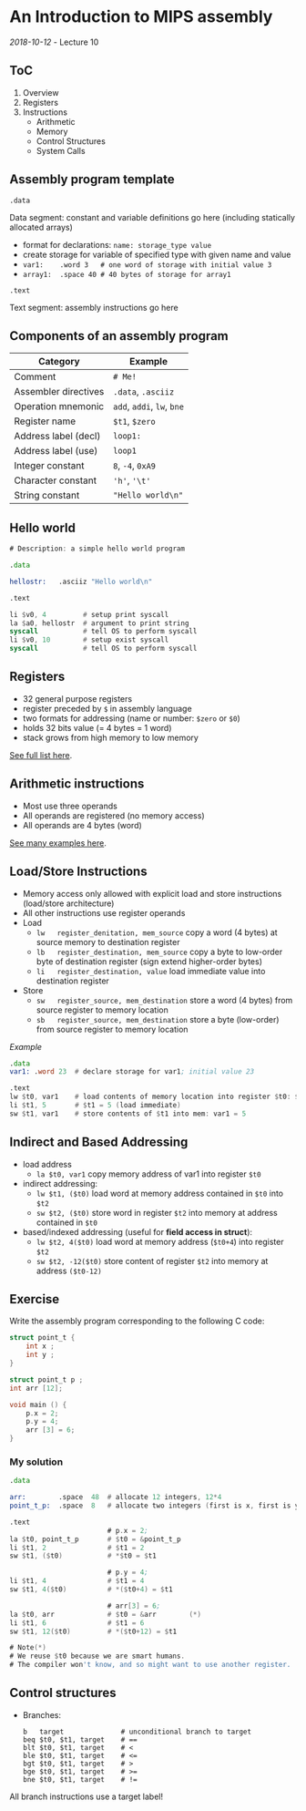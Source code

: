 # An Introduction to MIPS assembly
_2018-10-12_ - Lecture 10

## ToC

1. Overview
2. Registers
3. Instructions
    - Arithmetic
    - Memory
    - Control Structures
    - System Calls

## Assembly program template

`.data`

Data segment: constant and variable definitions go here (including statically allocated arrays)

- format for declarations: `name: storage_type value`
- create storage for variable of specified type with given name and value
- `var1:    .word 3   # one word of storage with initial value 3`
- `array1:  .space 40 # 40 bytes of storage for array1`

`.text`

Text segment: assembly instructions go here


## Components of an assembly program

| Category             | Example                    |
| -------------------- | -------------------------- |
| Comment              | `# Me!`                    |
| Assembler directives | `.data`, `.asciiz`         |
| Operation mnemonic   | `add`, `addi`, `lw`, `bne` |
| Register name        | `$t1`, `$zero`             |
| Address label (decl) | `loop1:`                   |
| Address label (use)  | `loop1`                    |
| Integer constant     | `8`, `-4`, `0xA9`          |
| Character constant   | `'h'`, `'\t'`              |
| String constant      | `"Hello world\n"`          |

## Hello world

```asm
# Description: a simple hello world program

.data

hellostr:   .asciiz "Hello world\n"

.text

li $v0, 4         # setup print syscall
la $a0, hellostr  # argument to print string
syscall           # tell OS to perform syscall
li $v0, 10        # setup exist syscall
syscall           # tell OS to perform syscall
```

## Registers

- 32 general purpose registers
- register preceded by `$` in assembly language
- two formats for addressing (name or number: `$zero` or `$0`)
- holds 32 bits value (= 4 bytes = 1 word)
- stack grows from high memory to low memory

[See full list here](https://www.inf.ed.ac.uk/teaching/courses/ct/18-19/slides/10-mips-assembly.pdf#page=7).

## Arithmetic instructions

- Most use three operands
- All operands are registered (no memory access)
- All operands are 4 bytes (word)

[See many examples here](https://www.inf.ed.ac.uk/teaching/courses/ct/18-19/slides/10-mips-assembly.pdf#page=9).

## Load/Store Instructions

- Memory access only allowed with explicit load and store instructions (load/store architecture)
- All other instructions use register operands
- Load
  - `lw   register_denitation, mem_source`
    copy a word (4 bytes) at source memory to destination register
  - `lb   register_destination, mem_source`
    copy a byte to low-order byte of destination register (sign extend higher-order bytes)
  - `li   register_destination, value`
    load immediate value into destination register
- Store
  - `sw   register_source, mem_destination`
    store a word (4 bytes) from source register to memory location
  - `sb   register_source, mem_destination`
    store a byte (low-order) from source register to memory location

_Example_

```asm
.data
var1: .word 23  # declare storage for var1; initial value 23

.text
lw $t0, var1    # load contents of memory location into register $t0: $t0 = 23
li $t1, 5       # $t1 = 5 (load immediate)
sw $t1, var1    # store contents of $t1 into mem: var1 = 5
```
## Indirect and Based Addressing

- load address
  - `la $t0, var1`
    copy memory address of var1 into register `$t0`
- indirect addressing:
  - `lw $t1, ($t0)`
    load word at memory address contained in `$t0` into `$t2`
  - `sw $t2, ($t0)`
    store word in register `$t2` into memory at address contained in `$t0`
- based/indexed addressing (useful for **field access in struct**):
  - `lw $t2, 4($t0)`
    load word at memory address (`$t0+4`) into register `$t2`
  - `sw $t2, -12($t0)`
    store content of register `$t2` into memory at address `($t0-12)`

## Exercise

Write the assembly program corresponding to the following C code:

```c
struct point_t {
    int x ;
    int y ;
}

struct point_t p ;
int arr [12];

void main () {
    p.x = 2;
    p.y = 4;
    arr [3] = 6;
}
```

### My solution

```asm
.data

arr:        .space  48  # allocate 12 integers, 12*4 
point_t_p:  .space  8   # allocate two integers (first is x, first is y)

.text
                        # p.x = 2;
la $t0, point_t_p       # $t0 = &point_t_p
li $t1, 2               # $t1 = 2
sw $t1, ($t0)           # *$t0 = $t1

                        # p.y = 4;
li $t1, 4               # $t1 = 4
sw $t1, 4($t0)          # *($t0+4) = $t1

                        # arr[3] = 6;
la $t0, arr             # $t0 = &arr        (*)
li $t1, 6               # $t1 = 6
sw $t1, 12($t0)         # *($t0+12) = $t1

# Note(*)
# We reuse $t0 because we are smart humans.
# The compiler won't know, and so might want to use another register.
```

## Control structures

- Branches:
    ```
    b   target              # unconditional branch to target
    beq $t0, $t1, target    # ==
    blt $t0, $t1, target    # <
    ble $t0, $t1, target    # <=
    bgt $t0, $t1, target    # >
    bge $t0, $t1, target    # >=
    bne $t0, $t1, target    # !=
    ```

All branch instructions use a target label!
